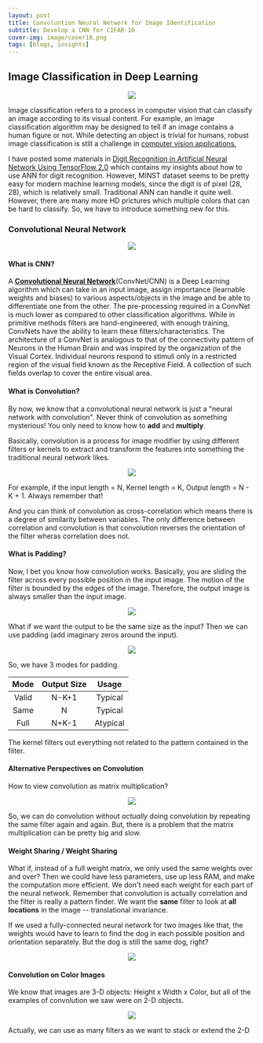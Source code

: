 ```yaml
---
layout: post
title: Convoluntion Neural Network for Image Identification
subtitle: Develop a CNN for CIFAR-10
cover-img: image/cover18.png
tags: [blogs, insights]
---
```


## Image Classification in Deep Learning

<p align="center">
  <img src="https://cs231n.github.io/assets/cnn/convnet.jpeg">
</p>

Image classification refers to a process in computer vision that can classify an image according to its visual content. For example, an image classification algorithm may be designed to tell if an image contains a human figure or not. While detecting an object is trivial for humans, robust image classification is still a challenge in [computer vision applications.](https://www.sciencedirect.com/topics/computer-science/computer-vision-applications)

I have posted some materials in [Digit Recognition in Artificial Neural Network Using TensorFlow 2.0](https://zg104.github.io/2020-05-24-Aritificial-Neural-Network-In-TF-2.0.md/) which contains my insights about how to use ANN for digit recognition. However, MINST dataset seems to be pretty easy for modern machine learning models, since the digit is of pixel (28, 28), which is relatively small. Traditional ANN can handle it quite well. However, there are many more HD prictures which multiple colors that can be hard to classify. So, we have to introduce something new for this.

### Convolutional Neural Network

<p align="center">
  <img src="https://miro.medium.com/max/1400/1*uAeANQIOQPqWZnnuH-VEyw.jpeg">
</p>

#### What is CNN?

A [__Convolutional Neural Network__](https://en.wikipedia.org/wiki/Convolutional_neural_network)(ConvNet/CNN) is a Deep Learning algorithm which can take in an input image, assign importance (learnable weights and biases) to various aspects/objects in the image and be able to differentiate one from the other. The pre-processing required in a ConvNet is much lower as compared to other classification algorithms. While in primitive methods filters are hand-engineered, with enough training, ConvNets have the ability to learn these filters/characteristics.
The architecture of a ConvNet is analogous to that of the connectivity pattern of Neurons in the Human Brain and was inspired by the organization of the Visual Cortex. Individual neurons respond to stimuli only in a restricted region of the visual field known as the Receptive Field. A collection of such fields overlap to cover the entire visual area.

#### What is Convolution?

By now, we know that a convolutional neural network is just a "neural network with convolution". Never think of convolution as something mysterious! You only need to know how to **add** and **multiply**. 

Basically, convolution is a process for image modifier by using different filters or kernels to extract and transform the features into something the traditional neural network likes.

<p align="center">
  <img src="https://media0.giphy.com/media/i4NjAwytgIRDW/200.webp?cid=ecf05e476cd02eb017feeca333a59ce44bcc3781f646ebd2&rid=200.webp">
</p>

For example, if the input length = N, Kernel length = K, Output length = N - K + 1. Always remember that!

And you can think of convolution as cross-correlation which means there is a degree of similarity between variables. The only difference between correlation and convolution is that convolution reverses the orientation of the filter wheras correlation does not.

#### What is Padding?

Now, I bet you know how convolution works. Basically, you are sliding the filter across every possible position in the input image. The motion of the filter is bounded by the edges of the image. Therefore, the output image is always smaller than the input image.

<p align="center">
  <img src="https://miro.medium.com/max/1920/1*D6iRfzDkz-sEzyjYoVZ73w.gif">
</p>

What if we want the output to be the same size as the input? Then we can use padding (add imaginary zeros around the input). 

<p align="center">
  <img src="https://miro.medium.com/max/790/1*1VJDP6qDY9-ExTuQVEOlVg.gif">
</p>


So, we have 3 modes for padding.

| Mode | Output Size | Usage |
| :-: | :-: | :-:|
| Valid | N-K+1 | Typical |
| Same | N | Typical |
| Full | N+K-1 | Atypical |

The kernel filters out everything not related to the pattern contained in the filter.

#### Alternative Perspectives on Convolution

How to view convolution as matrix multiplication? 

<p align="center">
  <img src = "https://i.stack.imgur.com/y5hMX.png">
</p>

So, we can do convolution without _actually_ doing convolution by repeating the same filter again and again. But, there is a problem that the matrix multiplication can be pretty big and slow. 

#### Weight Sharing / Weight Sharing

What if, instead of a full weight matrix, we only used the same weights over and over? Then we could have less parameters, use up less RAM, and make the computation more efficient. We don't need each weight for each part of the neural network. Remember that convolution is actually correlation and the filter is really a pattern finder. We want the __same__ filter to look at __all locations__ in the image -- translational invariance. 

If we used a fully-connected neural network for two images like that, the weights would have to learn to find the dog in each possible position and orientation separately. But the dog is still the same dog, right? 

<p align="center">
  <img src = "https://miro.medium.com/max/3200/0*TH5N8CGX5tGKImmT.png">
</p>

#### Convolution on Color Images

We know that images are 3-D objects: Height x Width x Color, but all of the examples of convolution we saw were on 2-D objects.


<p align="center">
  <img src = "https://xrds.acm.org/blog/wp-content/uploads/2016/06/Figure1.png">
</p>

Actually, we can use as many filters as we want to stack or extend the 2-D


